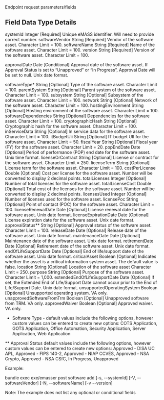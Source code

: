 Endpoint request parameters/fields

Field                   Data Type  Details
-------------------------------------------------------------------------------------------------
systemId                Integer    [Required] Unique eMASS identifier. Will need to provide correct number.
softwareVendor          String     [Required] Vendor of the software asset. Character Limit = 100.
softwareName            String     [Required] Name of the software asset. Character Limit = 100.
version                 String     [Required] Version of the software asset. Character Limit = 100.

approvalDate            Date       [Conditional] Approval date of the software asset. If Approval Status is set to “Unapproved”
                                                 or “In Progress”, Approval Date will be set to null. Unix date format.

softwareType*           String     [Optional] Type of the software asset. Character Limit = 100.
parentSystem            String     [Optional] Parent system of the software asset. Character Limit = 100.
subsystem               String     [Optional] Subsystem of the software asset. Character Limit = 100.
network                 String     [Optional] Network of the software asset. Character Limit = 100.
hostingEnvironment      String     [Optional] Hosting environment of the software asset. Character Limit = 100.
softwareDependencies    String     [Optional] Dependencies for the software asset. Character Limit = 100.
cryptographicHash       String     [Optional] Cryptographic hash for the software asset. Character Limit = 100.
inServiceData           String     [Optional] In service data for the software asset. Character Limit = 100.
itBudgetUii             String     [Optional] IT budget UII for the software asset. Character Limit = 50.
fiscalYear              String     [Optional] Fiscal year (FY) for the software asset. Character Limit = 20.
popEndDate              Date       [Optional] Period of performance (POP) end date for the software asset. Unix time format.
licenseOrContract       String     [Optional] License or contract for the software asset. Character Limit = 250.
licenseTerm             String     [Optional] License term for the software asset. Character Limit = 100.
costPerLicense          Double     [Optional] Cost per license for the software asset. Number will be converted to display 2 decimal points.
totalLicenses           Integer    [Optional] Number of total licenses for the software asset.
totalLicenseCost        Double     [Optional] Total cost of the licenses for the software asset. Number will be converted to display 2 decimal points.
licensesUsed            Integer    [Optional] Number of licenses used for the software asset.
licensePoc              String     [Optional] Point of contact (POC) for the software asset. Character Limit = 100.
licenseRenewalDate      Date       [Optional] License renewal date for the software asset. Unix date format.
licenseExpirationDate   Date       [Optional] License expiration date for the software asset. Unix date format.
approvalStatus**        String     [Optional] Approval status of the software asset. Character Limit = 100.
releaseDate             Date       [Optional] Release date of the software asset. Unix date format.
maintenanceDate         Date       [Optional] Maintenance date of the software asset. Unix date format.
retirementDate          Date       [Optional] Retirement date of the software asset. Unix date format.
endOfLifeSupportDate    Date       [Optional] End of life/support date of the software asset. Unix date format.
criticalAsset           Boolean    [Optional] Indicates whether the asset is a critical information system asset. The default value is false.
location                String     [Optional] Location of the software asset Character Limit = 250.
purpose                 String     [Optional] Purpose of the software asset. Character Limit = 1,000.
extendedEndOfLifeSupportDate Date  [Optional] If set, the Extended End of Life/Support Date cannot occur prior to the End of Life/Support Date. Unix date format.
unsupportedOperatingSystem Boolean [Optional] Unsupported operating system. VA only.
unapprovedSoftwareFromTrm  Boolean [Optional] Unapproved software from TRM. VA only.
approvedWaiver             Boolean [Optional] Approved waiver. VA only.


* Software Type - default values include the following options, however custom values can be entered to create new options:
  COTS Application, GOTS Application, Office Automation, Security Application, Server Application, Web Application

** Approval Status default values include the following options, however custom values can be entered to create new options:
  Approved - DISA UC APL, Approved - FIPS 140-2, Approved - NIAP CCVES,
  Approved - NSA Crypto, Approved - NSA CSfC, In Progress, Unapproved


Example:

bundle exec exe/emasser post software add [-s, --systemId] <value> [-V, --softwareVendor] <value>  [-N, --softwareName] <value> [-v --version] <value>

Note: The example does not list any optional or conditional fields
